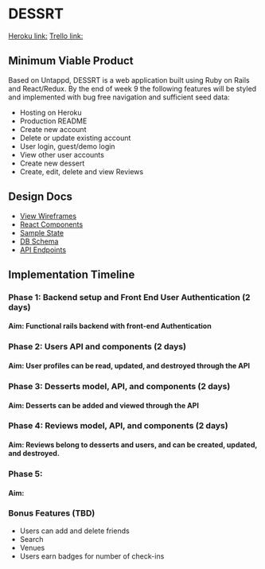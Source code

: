 # DESSRT



[Heroku link:](https://github.com/ewawrzas/Full-Stack-Proposal/tree/master/docs)
[Trello link:](https://github.com/ewawrzas/Full-Stack-Proposal/tree/master/docs)

## Minimum Viable Product
Based on Untappd, DESSRT is a web application built using Ruby on Rails and React/Redux. By the end of week 9 the following features will be styled and implemented with bug free navigation and sufficient seed data:

+ Hosting on Heroku
+ Production README
+ Create new account
+ Delete or update existing account
+ User login, guest/demo login
+ View other user accounts
+ Create new dessert
+ Create, edit, delete and view Reviews


## Design Docs

+ [View Wireframes](https://github.com/ewawrzas/Full-Stack-Proposal/tree/master/docs/wireframes)
+ [React Components](https://github.com/ewawrzas/Full-Stack-Proposal/blob/master/docs/component-hierarchy.md)
+ [Sample State](https://github.com/ewawrzas/Full-Stack-Proposal/blob/master/docs/sample-state.md)
+ [DB Schema](https://github.com/ewawrzas/Full-Stack-Proposal/blob/master/docs/schema.md)
+ [API Endpoints](https://github.com/ewawrzas/Full-Stack-Proposal/blob/master/docs/api-endpoints.md)

## Implementation Timeline

### Phase 1: Backend setup and Front End User Authentication (2 days)
#### Aim: Functional rails backend with front-end Authentication
### Phase 2: Users API and components (2 days)
#### Aim: User profiles can be read, updated, and destroyed through the API
### Phase 3: Desserts model, API, and components (2 days)
#### Aim: Desserts can be added and viewed through the API
### Phase 4: Reviews model, API, and components (2 days)
#### Aim: Reviews belong to desserts and users, and can be created, updated, and destroyed.
### Phase 5:
#### Aim:


### Bonus Features (TBD)
+ Users can add and delete friends
+ Search
+ Venues
+ Users earn badges for number of check-ins
